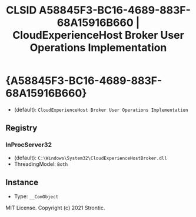 ﻿---
title: "CLSID A58845F3-BC16-4689-883F-68A15916B660 | CloudExperienceHost Broker User Operations Implementation"
excerpt: What is COM-Object CLSID A58845F3-BC16-4689-883F-68A15916B660?
---

# {A58845F3-BC16-4689-883F-68A15916B660}

* (default): `CloudExperienceHost Broker User Operations Implementation`

## Registry


### InProcServer32

* (default): `C:\Windows\System32\CloudExperienceHostBroker.dll`
* ThreadingModel: `Both`

## Instance

* Type: `__ComObject`

MIT License. Copyright (c) 2021 Strontic.


